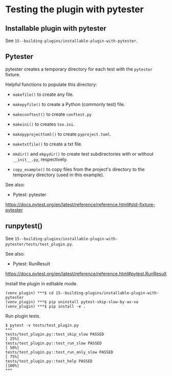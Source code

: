# Testing the plugin with pytester

## Installable plugin with pytester

See `15--building-plugins/installable-plugin-with-pytester`.

## Pytester

pytester creates a temporary directory for each test with the `pytester` fixture.

Helpful functions to populate this directory:

- `makefile()` to create any file.

- `makepyfile()` to create a Python (commonly test) file.

- `makeconftest()` to create `conftest.py`

- `makeini()` to creates `tox.ini`.

- `makepyprojecttoml()` to create `pyproject.toml`.

- `maketxtfile()` to create a txt file.

- `mkdir()` and `mkpydir()` to create test subdirectories with or without `__init__.py`, respectively.

- `copy_example()` to copy files from the project's directory to the temporary directory (used in this example).

See also: 

- Pytest: pytester

https://docs.pytest.org/en/latest/reference/reference.html#std-fixture-pytester

## runpytest()

See `15--building-plugins/installable-plugin-with-pytester/tests/test_plugin.py`.

See also:

- Pytest: RunResult

https://docs.pytest.org/en/latest/reference/reference.html#pytest.RunResult

Install the plugin in editable mode.
```unix
(venv_plugin) ***$ cd 15--building-plugins/installable-plugin-with-pytester
(venv_plugin) ***$ pip uninstall pytest-skip-slow-by-ax-va
(venv_plugin) ***$ pip install -e .
```

Run plugin tests.
```unix
$ pytest -v tests/test_plugin.py
***
tests/test_plugin.py::test_skip_slow PASSED                                                                       [ 25%]
tests/test_plugin.py::test_run_slow PASSED                                                                        [ 50%]
tests/test_plugin.py::test_run_only_slow PASSED                                                                   [ 75%]
tests/test_plugin.py::test_help PASSED                                                                            [100%]
***
```
